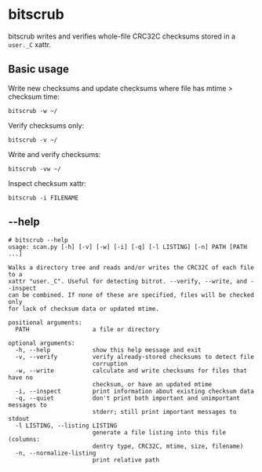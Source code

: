 bitscrub
===

bitscrub writes and verifies whole-file CRC32C checksums stored in a `user._C` xattr.

Basic usage
---
Write new checksums and update checksums where file has mtime > checksum time:

    bitscrub -w ~/

Verify checksums only:

    bitscrub -v ~/

Write and verify checksums:

    bitscrub -vw ~/

Inspect checksum xattr:

    bitscrub -i FILENAME

--help
---

```
# bitscrub --help
usage: scan.py [-h] [-v] [-w] [-i] [-q] [-l LISTING] [-n] PATH [PATH ...]

Walks a directory tree and reads and/or writes the CRC32C of each file to a
xattr "user._C". Useful for detecting bitrot. --verify, --write, and --inspect
can be combined. If none of these are specified, files will be checked only
for lack of checksum data or updated mtime.

positional arguments:
  PATH                  a file or directory

optional arguments:
  -h, --help            show this help message and exit
  -v, --verify          verify already-stored checksums to detect file
                        corruption
  -w, --write           calculate and write checksums for files that have no
                        checksum, or have an updated mtime
  -i, --inspect         print information about existing checksum data
  -q, --quiet           don't print both important and unimportant messages to
                        stderr; still print important messages to stdout
  -l LISTING, --listing LISTING
                        generate a file listing into this file (columns:
                        dentry type, CRC32C, mtime, size, filename)
  -n, --normalize-listing
                        print relative path
```
